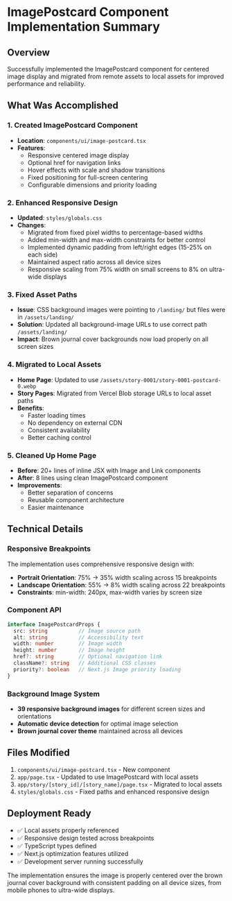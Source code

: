 # ImagePostcard Component Implementation Summary

## Overview
Successfully implemented the ImagePostcard component for centered image display and migrated from remote assets to local assets for improved performance and reliability.

## What Was Accomplished

### 1. Created ImagePostcard Component
- **Location**: `components/ui/image-postcard.tsx`
- **Features**:
  - Responsive centered image display
  - Optional href for navigation links
  - Hover effects with scale and shadow transitions
  - Fixed positioning for full-screen centering
  - Configurable dimensions and priority loading

### 2. Enhanced Responsive Design
- **Updated**: `styles/globals.css`
- **Changes**:
  - Migrated from fixed pixel widths to percentage-based widths
  - Added min-width and max-width constraints for better control
  - Implemented dynamic padding from left/right edges (15-25% on each side)
  - Maintained aspect ratio across all device sizes
  - Responsive scaling from 75% width on small screens to 8% on ultra-wide displays

### 3. Fixed Asset Paths
- **Issue**: CSS background images were pointing to `/landing/` but files were in `/assets/landing/`
- **Solution**: Updated all background-image URLs to use correct path `/assets/landing/`
- **Impact**: Brown journal cover backgrounds now load properly on all screen sizes

### 4. Migrated to Local Assets
- **Home Page**: Updated to use `/assets/story-0001/story-0001-postcard-0.webp`
- **Story Pages**: Migrated from Vercel Blob storage URLs to local asset paths
- **Benefits**: 
  - Faster loading times
  - No dependency on external CDN
  - Consistent availability
  - Better caching control

### 5. Cleaned Up Home Page
- **Before**: 20+ lines of inline JSX with Image and Link components
- **After**: 8 lines using clean ImagePostcard component
- **Improvements**:
  - Better separation of concerns
  - Reusable component architecture
  - Easier maintenance

## Technical Details

### Responsive Breakpoints
The implementation uses comprehensive responsive design with:
- **Portrait Orientation**: 75% → 35% width scaling across 15 breakpoints
- **Landscape Orientation**: 55% → 8% width scaling across 22 breakpoints
- **Constraints**: min-width: 240px, max-width varies by screen size

### Component API
```typescript
interface ImagePostcardProps {
  src: string          // Image source path
  alt: string          // Accessibility text
  width: number        // Image width
  height: number       // Image height
  href?: string        // Optional navigation link
  className?: string   // Additional CSS classes
  priority?: boolean   // Next.js Image priority loading
}
```

### Background Image System
- **39 responsive background images** for different screen sizes and orientations
- **Automatic device detection** for optimal image selection
- **Brown journal cover theme** maintained across all devices

## Files Modified
1. `components/ui/image-postcard.tsx` - New component
2. `app/page.tsx` - Updated to use ImagePostcard with local assets
3. `app/story/[story_id]/[story_name]/page.tsx` - Migrated to local assets
4. `styles/globals.css` - Fixed paths and enhanced responsive design

## Deployment Ready
- ✅ Local assets properly referenced
- ✅ Responsive design tested across breakpoints
- ✅ TypeScript types defined
- ✅ Next.js optimization features utilized
- ✅ Development server running successfully

The implementation ensures the image is properly centered over the brown journal cover background with consistent padding on all device sizes, from mobile phones to ultra-wide displays.